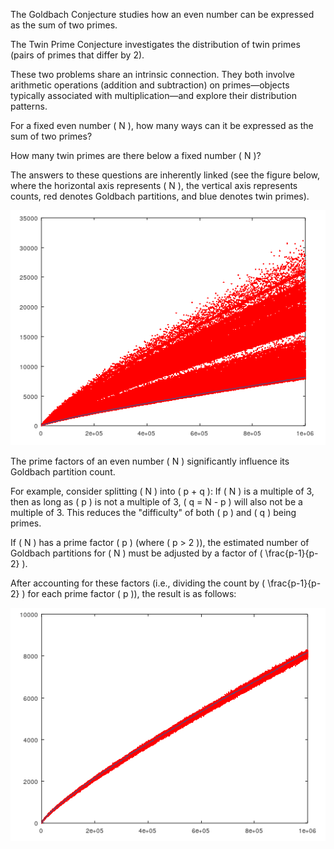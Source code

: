 The Goldbach Conjecture studies how an even number can be expressed as the sum of two primes.

The Twin Prime Conjecture investigates the distribution of twin primes (pairs of primes that differ by 2).

These two problems share an intrinsic connection. They both involve arithmetic operations (addition and subtraction) on primes—objects typically associated with multiplication—and explore their distribution patterns.  


For a fixed even number \( N \), how many ways can it be expressed as the sum of two primes?  

How many twin primes are there below a fixed number \( N \)?  


The answers to these questions are inherently linked (see the figure below, where the horizontal axis represents \( N \), the vertical axis represents counts, red denotes Goldbach partitions, and blue denotes twin primes).  

![relation_1](https://github.com/ntysdd/twin_prime_and_goldbach/blob/master/output.png)

The prime factors of an even number \( N \) significantly influence its Goldbach partition count.

For example, consider splitting \( N \) into \( p + q \): If \( N \) is a multiple of 3, then as long as \( p \) is not a multiple of 3, \( q = N - p \) will also not be a multiple of 3. This reduces the "difficulty" of both \( p \) and \( q \) being primes.  

If \( N \) has a prime factor \( p \) (where \( p > 2 \)), the estimated number of Goldbach partitions for \( N \) must be adjusted by a factor of \( \frac{p-1}{p-2} \).  

After accounting for these factors (i.e., dividing the count by \( \frac{p-1}{p-2} \) for each prime factor \( p \)), the result is as follows:  


![relation_2](https://github.com/ntysdd/twin_prime_and_goldbach/blob/master/output2.png)
